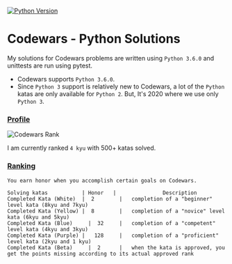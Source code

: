 [![Python Version](https://img.shields.io/badge/python-2.7-blue.svg)]()

# Codewars - Python Solutions

My solutions for Codewars problems are written using `Python 3.6.0` and unittests are run using pytest.

* Codewars supports `Python 3.6.0`.
* Since `Python 3` support is relatively new to Codewars, a lot of the `Python` katas are only available for `Python 2`. But, It's 2020 where we use only `Python 3`.

### [Profile](https://www.codewars.com/users/i_am_coder_.)
![Codewars Rank](https://www.codewars.com/users/i_am_coder_./badges/large)

I am currently ranked `4 kyu` with 500+ katas solved.

### [Ranking](http://www.codewars.com/about)

```
You earn honor when you accomplish certain goals on Codewars.

Solving katas           | Honor   |   	          Description
Completed Kata (White)	|  2	    |   completion of a "beginner" level kata (8kyu and 7kyu)
Completed Kata (Yellow)	|  8	    |   completion of a "novice" level kata (6kyu and 5kyu)
Completed Kata (Blue)	  |  32	    |   completion of a "competent" level kata (4kyu and 3kyu)
Completed Kata (Purple) |	128	    |   completion of a "proficient" level kata (2kyu and 1 kyu)
Completed Kata (Beta)	  |  2	    |   when the kata is approved, you get the points missing according to its actual approved rank
```
